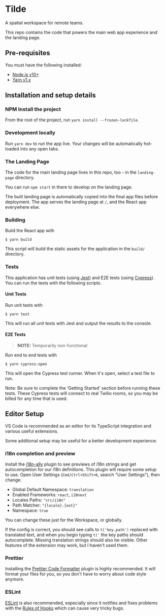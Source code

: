 # Tilde

A spatial workspace for remote teams.

This repo contains the code that powers the main web app experience and the landing page.

## Pre-requisites

You must have the following installed:

- [Node.js v10+](https://nodejs.org/en/download/)
- [Yarn v1.x](https://classic.yarnpkg.com/lang/en/)

## Installation and setup details

### NPM Install the project

From the root of the project, run `yarn install --frozen-lockfile`.

### Development locally

Run `yarn dev` to run the app live. Your changes will be automatically hot-loaded into any open tabs.

### The Landing Page

The code for the main landing page lives in this repo, too - in the `landing-page` directory.

You can run `npm start` in there to develop on the landing page.

The built landing page is automatically copied into the final app files before deployment. The app serves the landing page at `/`, and the React app everywhere else.

### Building

Build the React app with

    $ yarn build

This script will build the static assets for the application in the `build/` directory.

### Tests

This application has unit tests (using [Jest](https://jestjs.io/)) and E2E tests (using [Cypress](https://www.cypress.io/)). You can run the tests with the following scripts.

#### Unit Tests

Run unit tests with

    $ yarn test

This will run all unit tests with Jest and output the results to the console.

#### E2E Tests

> **NOTE:** Temporarily non-functional

Run end to end tests with

    $ yarn cypress:open

This will open the Cypress test runner. When it's open, select a test file to run.

Note: Be sure to complete the 'Getting Started' section before running these tests. These Cypress tests will connect to real Twilio rooms, so you may be billed for any time that is used.

## Editor Setup

VS Code is recommended as an editor for its TypeScript integration and various useful extensions.

Some additional setup may be useful for a better development experience:

### i18n completion and preview

Install the [i18n-ally](https://marketplace.visualstudio.com/items?itemName=antfu.i18n-ally) plugin to see previews of i18n strings and get autocompletion for our i18n definitions. This plugin will require some setup to use. Open User Settings (`Cmd/Ctrl+Shift+K`, search "User Settings"), then change:

- Global Default Namespace: `translation`
- Enabled Frameworks: `react`, `i18next`
- Locales Paths: `"src/i18n"`
- Path Matcher: `"{locale}.{ext}"`
- Namespace: `true`

You can change these just for the Workspace, or globally.

If the config is correct, you should see calls to `t('key.path')` replaced with translated text, and when you begin typing `t('` the key paths should autocomplete. Missing translation strings should also be visible. Other features of the extension may work, but I haven't used them.

### Prettier

Installing the [Prettier Code Formatter](https://marketplace.visualstudio.com/items?itemName=esbenp.prettier-vscode) plugin is highly recommended. It will format your files for you, so you don't have to worry about code style anymore.

### ESLint

[ESLint](https://marketplace.visualstudio.com/items?itemName=dbaeumer.vscode-eslint) is also recommended, especially since it notifies and fixes problems with the [Rules of Hooks](https://reactjs.org/docs/hooks-rules.html) which can cause very tricky bugs.
